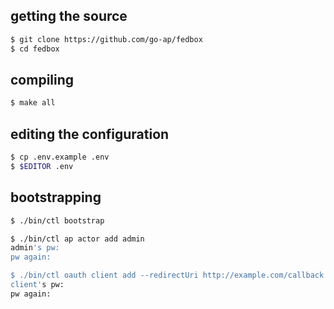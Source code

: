 ## getting the source

```sh
$ git clone https://github.com/go-ap/fedbox
$ cd fedbox
```

## compiling 

```sh
$ make all
```

## editing the configuration 

```sh
$ cp .env.example .env
$ $EDITOR .env
```

## bootstrapping

```sh
$ ./bin/ctl bootstrap

$ ./bin/ctl ap actor add admin
admin's pw: 
pw again: 

$ ./bin/ctl oauth client add --redirectUri http://example.com/callback
client's pw:
pw again:
```
